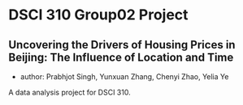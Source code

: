 # DSCI 310 Group02 Project
## Uncovering the Drivers of Housing Prices in Beijing: The Influence of Location and Time
- author: Prabhjot Singh, Yunxuan Zhang, Chenyi Zhao, Yelia Ye
  
A data analysis project for DSCI 310.

